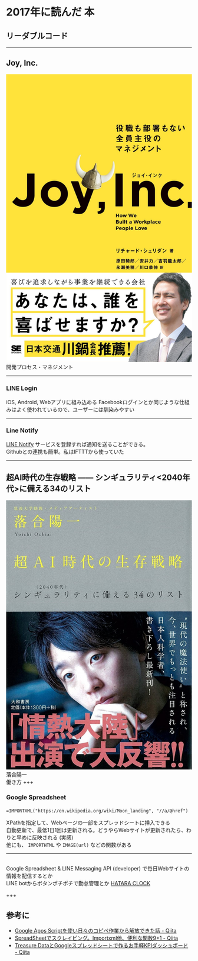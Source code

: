 # 2017年に読んだ 本

## リーダブルコード


---

## Joy, Inc.
![Joy, Inc.](assets/images/joy.jpg)
<br>
開発プロセス・マネジメント

---

### LINE Login
iOS, Android, Webアプリに組み込める
Facebookログインとか同じような仕組みはよく使われているので、ユーザーには馴染みやすい

---

### Line Notify

[LINE Notify](https://notify-bot.line.me/ja/)
サービスを登録すれば通知を送ることができる。<br>
Githubとの連携も簡単。私はIFTTTから使っていた

---

## 超AI時代の生存戦略 ―― シンギュラリティ<2040年代>に備える34のリスト
![Joy, Inc.](assets/images/super-ai.jpg)
落合陽一
<br>
働き方
+++

### Google Spreadsheet

`=IMPORTXML("https://en.wikipedia.org/wiki/Moon_landing", "//a/@href")`

XPathを指定して、Webページの一部をスプレッドシートに挿入できる<br>
自動更新で、最低1日1回は更新される。どうやらWebサイトが更新されたら、わりと早めに反映される (実感)<br>
他にも、 `IMPORTHTML` や `IMAGE(url)` などの関数がある

---

## 

Google Spreadsheet & LINE Messaging API (developer) で毎日Webサイトの情報を配信するとか<br>
LINE botからボタンポチポチで勤怠管理とか [HATARA CLOCK](http://tech-portfolio.org/)

+++

## 参考に

- [Google Apps Scriptを使い日々のコピペ作業から解放できた話 - Qiita](https://qiita.com/moonstruckdrops@github/items/d791bc7f0b7a2c2e6b5d)
- [SpreadSheetでスクレイピング。Importxml他、便利な関数9+1 - Qiita](https://qiita.com/ktmg/items/d53440c913e20f8bb34c)
- [Treasure DataとGoogleスプレッドシートで作るお手軽KPIダッシュボード - Qiita](https://qiita.com/highwide/items/9a75428e8e8bda0325db)